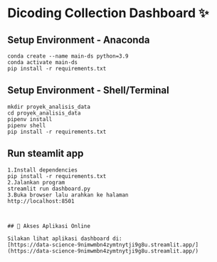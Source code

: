 # Dicoding Collection Dashboard ✨

## Setup Environment - Anaconda
```
conda create --name main-ds python=3.9
conda activate main-ds
pip install -r requirements.txt
```

## Setup Environment - Shell/Terminal
```
mkdir proyek_analisis_data
cd proyek_analisis_data
pipenv install
pipenv shell
pip install -r requirements.txt
```

## Run steamlit app
```
1.Install dependencies
pip install -r requirements.txt
2.Jalankan program
streamlit run dashboard.py
3.Buka browser lalu arahkan ke halaman
http://localhost:8501



## 🔗 Akses Aplikasi Online

Silakan lihat aplikasi dashboard di:  
[https://data-science-9nimwmbn4zymtnytji9g8u.streamlit.app/](https://data-science-9nimwmbn4zymtnytji9g8u.streamlit.app/)

